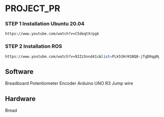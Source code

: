 # PROJECT_PR

### STEP 1 Installation Ubuntu 20.04

```bash
https://www.youtube.com/watch?v=C5deqtXrpgk
```

### STEP 2 Installation ROS
```bash
https://www.youtube.com/watch?v=92Zz5nnd41c&list=PLk51HrKSBQ8-jTgD0qgRp1vmQeVSJ5SQC&index=2
```
## Software
Breadboard
Potentiometer
Encoder
Arduino UNO R3
Jump wire

## Hardware
Bread
